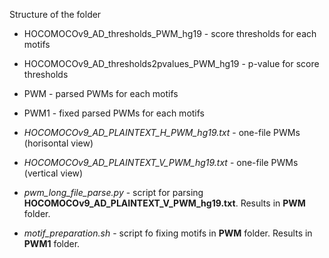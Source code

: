 Structure of the folder
* HOCOMOCOv9_AD_thresholds_PWM_hg19 - score thresholds for each motifs
* HOCOMOCOv9_AD_thresholds2pvalues_PWM_hg19 - p-value for score thresholds
* PWM - parsed PWMs for each motifs
* PWM1 - fixed parsed PWMs for each motifs
* _HOCOMOCOv9_AD_PLAINTEXT_H_PWM_hg19.txt_ - one-file PWMs (horisontal view)
* _HOCOMOCOv9_AD_PLAINTEXT_V_PWM_hg19.txt_ - one-file PWMs (vertical view)

* _pwm_long_file_parse.py_  - script for parsing **HOCOMOCOv9_AD_PLAINTEXT_V_PWM_hg19.txt**.
Results in **PWM** folder.
* _motif_preparation.sh_ - script fo fixing motifs in **PWM** folder. Results in **PWM1** folder.
 
